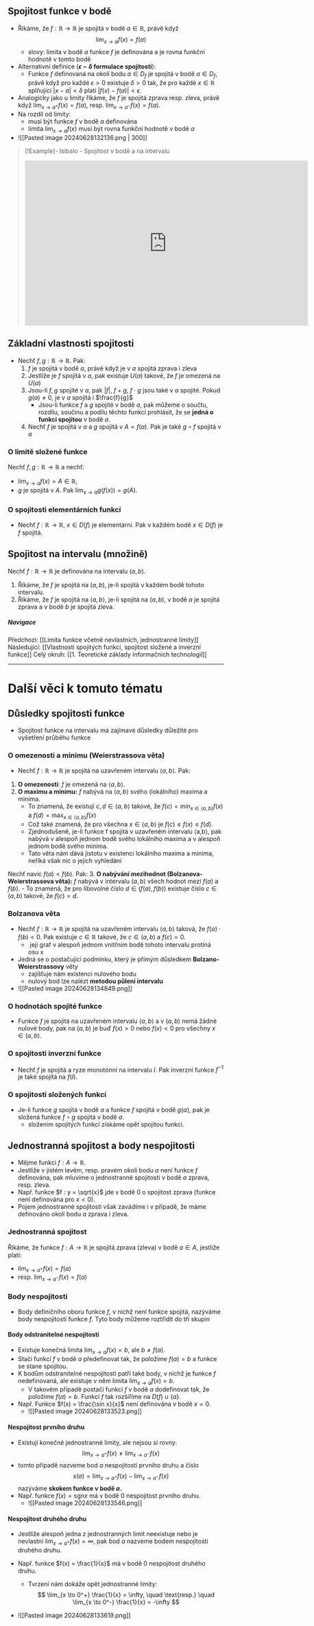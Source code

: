 ## Spojitost funkce v bodě

- Říkáme, že $f : \mathbb{R} \to \mathbb{R}$ je spojitá v bodě $a \in \mathbb{R}$, právě když $$\lim_{x \to a} f(x) = f(a)$$
	- slovy: limita v bodě $a$ funkce $f$ je definována a je rovna funkční hodnotě v tomto bodě 
- Alternativní definice (**$\epsilon-\delta$ formulace spojitosti**):
	- Funkce $f$ definovaná na okolí bodu $a \in D_f$ je spojitá v bodě $a \in D_f$, právě když pro každé $\epsilon > 0$ existuje $\delta > 0$ tak, že pro každé $x \in \mathbb{R}$ splňující $|x - a| < \delta$ platí $|f(x) - f(a)| < \epsilon$.
- Analogicky jako u limity říkáme, že $f$ je spojitá zprava resp. zleva, právě když $\lim_{x \to a^+} f(x) = f(a)$, resp. $\lim_{x \to a^-} f(x) = f(a)$.
- Na rozdíl od limity:
	- musí být funkce $f$ v bodě $a$ definována
	- limita $\lim_{x \to a} f(x)$ musí být rovna funkční hodnotě v bodě $a$
- ![[Pasted image 20240628132136.png | 300]]

>[!Example]- Isibalo - Spojitost v bodě a na intervalu
><iframe width="660" height="385" src="https://www.youtube.com/embed/hLNV7Rzl8HI?si=2VaNekZ1HbTNDlwv" title="YouTube video player" frameborder="0" allow="accelerometer; autoplay; clipboard-write; encrypted-media; gyroscope; picture-in-picture; web-share" referrerpolicy="strict-origin-when-cross-origin" allowfullscreen></iframe>

## Základní vlastnosti spojitosti
- Nechť $f, g : \mathbb{R} \to \mathbb{R}$. Pak:
	1)  $f$ je spojitá v bodě $a$, právě když je v $a$ spojitá zprava i zleva
	2)  Jestliže je $f$ spojitá v $a$, pak existuje $U(a)$ takové, že $f$ je omezená na $U(a)$
	3)  Jsou-li $f, g$ spojité v $a$, pak $|f|$, $f + g$, $f \cdot g$ jsou také v $a$ spojité. Pokud $g(a) \neq 0$, je v $a$ spojitá i $\frac{f}{g}$
		- Jsou-li funkce $f$ a $g$ spojité v bodě $a$, pak můžeme o součtu, rozdílu, součinu a podílu těchto funkcí prohlásit, že se **jedná o funkci spojitou** v bodě $a$.
	4) Nechť $f$ je spojitá v $a$ a $g$ spojitá v $A = f(a)$. Pak je také $g \circ f$ spojitá v $a$

### O limitě složené funkce
Nechť $f, g : \mathbb{R} \to \mathbb{R}$ a nechť:
- $\lim_{x \to a} f(x) = A \in \mathbb{R}$,
- $g$ je spojitá v $A$.
Pak $\lim_{x \to a} g(f(x)) = g(A)$.

### O spojitosti elementárních funkcí
- Nechť $f : \mathbb{R} \to \mathbb{R}$, $x \in D(f)$ je elementární. Pak v každém bodě $x \in D(f)$ je $f$ spojitá.


## Spojitost na intervalu (množině)
Nechť $f : \mathbb{R} \to \mathbb{R}$ je definována na intervalu $(a, b)$.
1. Říkáme, že $f$ je spojitá na $(a, b)$, je-li spojitá v každém bodě tohoto intervalu.
2. Říkáme, že $f$ je spojitá na $\langle a, b \rangle$, je-li spojitá na $(a, b)$, v bodě $a$ je spojitá zprava a v bodě $b$ je spojitá zleva.

##### Navigace

Předchozí: [[Limita funkce včetně nevlastních, jednostranné limity]]
Následující: [[Vlastnosti spojitých funkcí, spojitost složené a inverzní funkce]]
Celý okruh: [[1. Teoretické základy informačních technologií]]

---
# Další věci k tomuto tématu

## Důsledky spojitosti funkce
- Spojitost funkce na intervalu má zajímavé důsledky důležité pro vyšetření průběhu funkce
### O omezenosti a minimu (Weierstrassova věta)
- Nechť $f : \mathbb{R} \to \mathbb{R}$ je spojitá na uzavřeném intervalu $\langle a, b \rangle$. Pak:
1. **O omezenosti**: $f$ je omezená na $\langle a, b \rangle$.
2. **O maximu a minimu:** $f$ nabývá na $\langle a, b \rangle$ svého (lokálního) maxima a minima. 
	- To znamená, že existují $c, d \in \langle a, b \rangle$ takové, že $f(c) = \min_{x \in \langle a, b \rangle} f(x)$ a $f(d) = \max_{x \in \langle a, b \rangle} f(x)$
	- Což také znamená, že pro všechna $x \in \langle a, b \rangle$ je $f(c) \leq f(x) \leq f(d)$.
	- Zjednodušeně, je-li funkce f spojitá v uzavřeném intervalu ⟨a,b⟩, pak nabývá v alespoň jednom bodě svého lokálního maxima a v alespoň jednom bodě svého minima.
	- Tato věta nám dává jistotu v existenci lokálního maxima a minima, neříká však nic o jejich vyhledání
	
Nechť navíc $f(a) < f(b)$. Pak:
3. **O nabývání mezihodnot (Bolzanova-Weierstrassova věta):** $f$ nabývá v intervalu $(a, b)$ všech hodnot mezi $f(a)$ a $f(b)$. 
	- To znamená, že pro libovolné číslo $d \in (f(a), f(b))$ existuje číslo $c \in (a, b)$ takové, že $f(c) = d$.
### Bolzanova věta 
- Nechť $f : \mathbb{R} \to \mathbb{R}$ je spojitá na uzavřeném intervalu $\langle a, b \rangle$ taková, že $f(a) \cdot f(b) < 0$. Pak existuje $c \in \mathbb{R}$ takové, že $c \in (a, b)$ a $f(c) = 0$.
	-  její graf v alespoň jednom vnitřním bodě tohoto intervalu protíná osu x
- Jedná se o postačující podmínku, který je přímým důsledkem **Bolzano-Weierstrassovy** věty
	- zajišťuje nám existenci nulového bodu
	- nulový bod lze nalézt **metodou půlení intervalu**
- ![[Pasted image 20240628134849.png]]

### O hodnotách spojité funkce
  - Funkce $f$ je spojitá na uzavřeném intervalu $\langle a, b \rangle$ a v $(a, b)$ nemá žádné nulové body, pak na $(a, b)$ je buď $f(x) > 0$ nebo $f(x) < 0$ pro všechny $x \in (a, b)$.

### O spojitosti inverzní funkce
  - Nechť $f$ je spojitá a ryze monotónní na intervalu $I$. Pak inverzní funkce $f^{-1}$ je také spojitá na $f(I)$.

### O spojitosti složených funkcí
- Je-li funkce $g$ spojitá v bodě $a$ a funkce $f$ spojitá v bodě $g(a)$, pak je složená funkce $f \circ g$ spojitá v bodě $a$.
	- složením spojitých funkcí získáme opět spojitou funkci.

## Jednostranná spojitost a body nespojitosti
- Mějme funkci $f : A \to \mathbb{R}$. 
- Jestliže v jistém levém, resp. pravém okolí bodu $a$ není funkce $f$ definována, pak mluvíme o jednostranné spojitosti v bodě $a$ zprava, resp. zleva.
- Např. funkce $f : y = \sqrt{x}$ jde v bodě 0 o spojitost zprava (funkce není definována pro $x < 0$). 
- Pojem jednostranné spojitosti však zavádíme i v případě, že máme definováno okolí bodu $a$ zprava i zleva.

### Jednostranná spojitost
Říkáme, že funkce $f : A \to \mathbb{R}$ je spojitá zprava (zleva) v bodě $a \in A$, jestliže platí:
- $\lim_{x \to a^+} f(x) = f(a)$
- resp. $\lim_{x \to a^-} f(x) = f(a)$

### Body nespojitosti
- Body definičního oboru funkce $f$, v nichž není funkce spojitá, nazýváme body nespojitosti funkce $f$. Tyto body můžeme roztřídit do tří skupin

#### Body odstranitelné nespojitosti
- Existuje konečná limita $\lim_{x \to a} f(x) = b$, ale $b \neq f(a)$. 
- Stačí funkci $f$ v bodě $a$ předefinovat tak, že položíme $f(a) = b$ a funkce se stane spojitou. 
- K bodům odstranitelné nespojitosti patří také body, v nichž je funkce $f$ nedefinovaná, ale existuje v něm limita $\lim_{x \to a} f(x) = b$. 
	- V takovém případě postačí funkci $f$ v bodě $a$ dodefinovat tak, že položíme $f(a) = b$. Funkci $f$ tak rozšíříme na $D(f) \cup \{a\}$.
- Např. Funkce $f(x) = \frac{\sin x}{x}$ není definována v bodě $x = 0$.
	- ![[Pasted image 20240628133523.png]]

#### Nespojitost prvního druhu
- Existují konečné jednostranné limity, ale nejsou si rovny:
$$
\lim_{x \to a^+} f(x) \neq \lim_{x \to a^-} f(x)
$$
-  tomto případě nazveme bod $a$ nespojitostí prvního druhu a číslo
$$
s(a) = \lim_{x \to a^+} f(x) - \lim_{x \to a^-} f(x)
$$
nazýváme **skokem funkce v bodě $a$.**
- Např. funkce $f(x) = \text{sgn} x$ má v bodě 0 nespojitost prvního druhu.
	- ![[Pasted image 20240628133546.png]]

#### Nespojitost druhého druhu
- Jestliže alespoň jedna z jednostranných limit neexistuje nebo je nevlastní $\lim_{x \to a^+} f(x) = \infty$, pak bod $a$ nazveme bodem nespojitosti druhého druhu.
- Např. funkce $f(x) = \frac{1}{x}$ má v bodě 0 nespojitost druhého druhu.
	- Tvrzení nám dokáže opět jednostranné limity:
$$
\lim_{x \to 0^+} \frac{1}{x} = \infty, \quad \text{resp.} \quad \lim_{x \to 0^-} \frac{1}{x} = -\infty
$$

- ![[Pasted image 20240628133619.png]]

